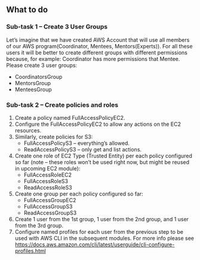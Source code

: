 ## What to do

### Sub-task 1 – Create 3 User Groups
Let’s imagine that we have created AWS Account that will use all members of our AWS program(Coordinator, Mentees, Mentors(Experts)). For all these users it will be better to create different groups with different permissions because, for example: Coordinator has more permissions that Mentee. Please create 3 user groups:
- CoordinatorsGroup
- MentorsGroup
- MenteesGroup

### Sub-task 2 – Create policies and roles
1. Create a policy named FullAccessPolicyEC2.
2. Configure the FullAccessPolicyEC2 to allow any actions on the EC2 resources.
3. Similarly, create policies for S3:
    - FullAccessPolicyS3 – everything’s allowed.
    - ReadAccessPolicyS3 – only get and list actions.
4. Create one role of EC2 Type (Trusted Entity) per each policy configured so far (note – these roles won’t be used right now, but might be reused in upcoming EC2 module):
    - FullAccessRoleEC2
    - FullAccessRoleS3
    - ReadAccessRoleS3
5. Create one group per each policy configured so far:
    - FullAccessGroupEC2
    - FullAccessGroupS3
    - ReadAccessGroupS3
6. Create 1 user from the 1st group, 1 user from the 2nd group, and 1 user from the 3rd group.
7. Configure named profiles for each user from the previous step to be used with AWS CLI in the subsequent modules. For more info please see https://docs.aws.amazon.com/cli/latest/userguide/cli-configure-profiles.html
